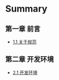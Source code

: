 # Summary

## 第一章 前言

* [1.1 关于规范](chapter1/README.md)

## 第二章 开发环境

* [2.1 开发环境](chapter2/README.md)

